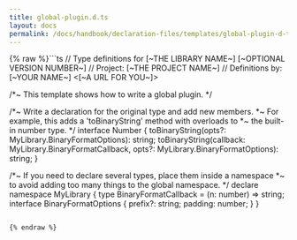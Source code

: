 ```yaml
---
title: global-plugin.d.ts
layout: docs
permalink: /docs/handbook/declaration-files/templates/global-plugin-d-ts.html
---
```

{% raw %}```ts
// Type definitions for [~THE LIBRARY NAME~] [~OPTIONAL VERSION NUMBER~]
// Project: [~THE PROJECT NAME~]
// Definitions by: [~YOUR NAME~] <[~A URL FOR YOU~]>

/*~ This template shows how to write a global plugin. */

/*~ Write a declaration for the original type and add new members.
 *~ For example, this adds a 'toBinaryString' method with overloads to
 *~ the built-in number type.
 */
interface Number {
    toBinaryString(opts?: MyLibrary.BinaryFormatOptions): string;
    toBinaryString(callback: MyLibrary.BinaryFormatCallback, opts?: MyLibrary.BinaryFormatOptions): string;
}

/*~ If you need to declare several types, place them inside a namespace
 *~ to avoid adding too many things to the global namespace.
 */
declare namespace MyLibrary {
    type BinaryFormatCallback = (n: number) => string;
    interface BinaryFormatOptions {
        prefix?: string;
        padding: number;
    }
}
```

{% endraw %}